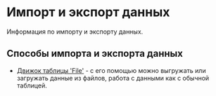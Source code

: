 # Импорт и экспорт данных

Информация по импорту и экспорту данных.

## Способы импорта и экспорта данных

* [Движок таблицы 'File'](https://clickhouse.tech/docs/ru/engines/table-engines/special/file/) - с его помощью можно выгружать или загружать данные из файлов, работа с данными как с обычной таблицей.
